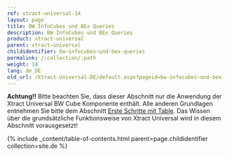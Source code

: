 ```yaml
---
ref: xtract-universal-14
layout: page
title: BW InfoCubes und BEx Queries
description: BW InfoCubes und BEx Queries
product: xtract-universal
parent: xtract-universal
childidentifier: bw-infocubes-und-bex-queries
permalink: /:collection/:path
weight: 14
lang: de_DE
old_url: /Xtract-Universal-DE/default.aspx?pageid=bw-infocubes-und-bex-queries
---
```


**Achtung!!** Bitte beachten Sie, dass dieser Abschnitt nur die Anwendung der Xtract Universal BW Cube Komponente enthält. Alle anderen Grundlagen entnehmen Sie bitte dem Abschnitt [Erste Schritte mit Table](./erste-schritte-mit-xtract-table). Das Wissen über die grundsätzliche Funktionsweise von Xtract Universal wird in diesem Abschnitt vorausgesetzt!

{% include _content/table-of-contents.html parent=page.childidentifier collection=site.de %}